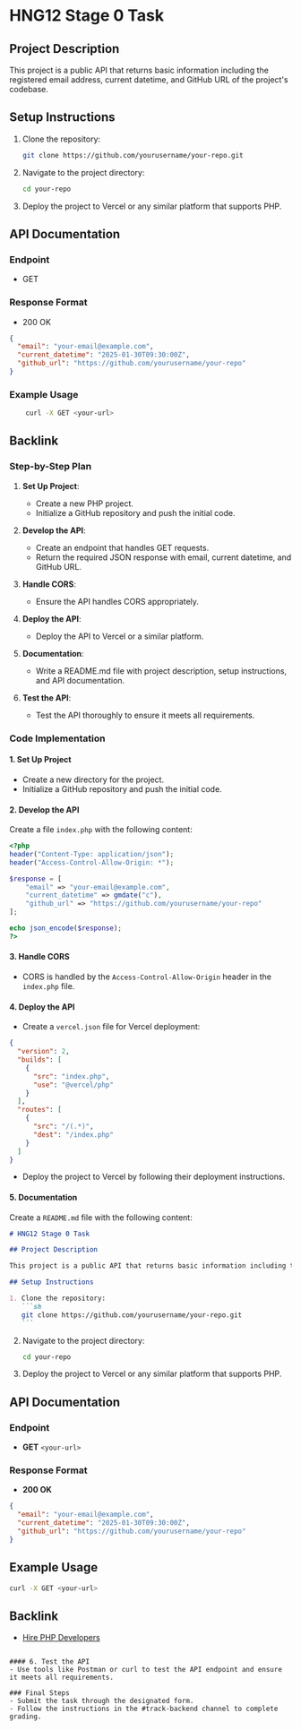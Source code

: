 # HNG12 Stage 0 Task

## Project Description

This project is a public API that returns basic information including the registered email address, current datetime, and GitHub URL of the project's codebase.

## Setup Instructions

1. Clone the repository:

   ```sh
   git clone https://github.com/yourusername/your-repo.git
   ```

2. Navigate to the project directory:

   ```sh
   cd your-repo
   ```

3. Deploy the project to Vercel or any similar platform that supports PHP.

## API Documentation

### Endpoint

- GET <your-url>

### Response Format

- 200 OK

```json
{
  "email": "your-email@example.com",
  "current_datetime": "2025-01-30T09:30:00Z",
  "github_url": "https://github.com/yourusername/your-repo"
}
```

### Example Usage

```sh
    curl -X GET <your-url>
```

## Backlink

### Step-by-Step Plan

1. **Set Up Project**:

   - Create a new PHP project.
   - Initialize a GitHub repository and push the initial code.

2. **Develop the API**:

   - Create an endpoint that handles GET requests.
   - Return the required JSON response with email, current datetime, and GitHub URL.

3. **Handle CORS**:

   - Ensure the API handles CORS appropriately.

4. **Deploy the API**:

   - Deploy the API to Vercel or a similar platform.

5. **Documentation**:

   - Write a README.md file with project description, setup instructions, and API documentation.

6. **Test the API**:
   - Test the API thoroughly to ensure it meets all requirements.

### Code Implementation

#### 1. Set Up Project

- Create a new directory for the project.
- Initialize a GitHub repository and push the initial code.

#### 2. Develop the API

Create a file `index.php` with the following content:

```php
<?php
header("Content-Type: application/json");
header("Access-Control-Allow-Origin: *");

$response = [
    "email" => "your-email@example.com",
    "current_datetime" => gmdate("c"),
    "github_url" => "https://github.com/yourusername/your-repo"
];

echo json_encode($response);
?>
```

#### 3. Handle CORS

- CORS is handled by the `Access-Control-Allow-Origin` header in the `index.php` file.

#### 4. Deploy the API

- Create a `vercel.json` file for Vercel deployment:

```json
{
  "version": 2,
  "builds": [
    {
      "src": "index.php",
      "use": "@vercel/php"
    }
  ],
  "routes": [
    {
      "src": "/(.*)",
      "dest": "/index.php"
    }
  ]
}
```

- Deploy the project to Vercel by following their deployment instructions.

#### 5. Documentation

Create a `README.md` file with the following content:

````markdown
# HNG12 Stage 0 Task

## Project Description

This project is a public API that returns basic information including the registered email address, current datetime, and GitHub URL of the project's codebase.

## Setup Instructions

1. Clone the repository:
   ```sh
   git clone https://github.com/yourusername/your-repo.git
   ```
````

2. Navigate to the project directory:
   ```sh
   cd your-repo
   ```
3. Deploy the project to Vercel or any similar platform that supports PHP.

## API Documentation

### Endpoint

- **GET** `<your-url>`

### Response Format

- **200 OK**

```json
{
  "email": "your-email@example.com",
  "current_datetime": "2025-01-30T09:30:00Z",
  "github_url": "https://github.com/yourusername/your-repo"
}
```

## Example Usage

```sh
curl -X GET <your-url>
```

## Backlink

- [Hire PHP Developers](https://hng.tech/hire/php-developers)

```

#### 6. Test the API
- Use tools like Postman or curl to test the API endpoint and ensure it meets all requirements.

### Final Steps
- Submit the task through the designated form.
- Follow the instructions in the #track-backend channel to complete grading.



```
